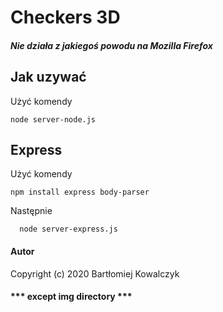 # Checkers 3D
#### ***Nie działa z jakiegoś powodu na Mozilla Firefox***
## Jak uzywać 
  
  Użyć komendy
  ```
  node server-node.js
  ```

## Express

  Użyć komendy
  ```
  npm install express body-parser
  ```
  Następnie
  ```
    node server-express.js
  ```
#### Autor

Copyright (c) 2020 Bartłomiej Kowalczyk
#### *** except img directory ***
